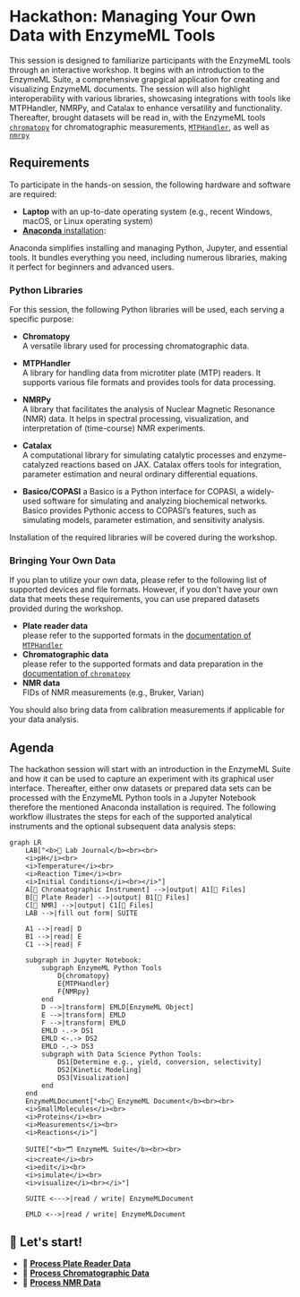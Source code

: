 # Hackathon: Managing Your Own Data with EnzymeML Tools

This session is designed to familiarize participants with the EnzymeML tools through an interactive workshop. It begins with an introduction to the EnzymeML Suite, a comprehensive grapgical application for creating and visualizing EnzymeML documents. The session will also highlight interoperability with various libraries, showcasing integrations with tools like MTPHandler, NMRPy, and Catalax to enhance versatility and functionality. Thereafter, brought datasets will be read in, with the EnzymeML tools [`chromatopy`](https://fairchemistry.github.io/chromatopy/) for chromatographic measurements, [`MTPHandler`](https://fairchemistry.github.io/MTPHandler/), as well as [`nmrpy`](https://nmrpy.readthedocs.io/en/latest/?badge=latest)

## Requirements

To participate in the hands-on session, the following hardware and software are required:

- **Laptop** with an up-to-date operating system (e.g., recent Windows, macOS, or Linux operating system)
- [**Anaconda** installation](https://docs.anaconda.com/anaconda/install/):

Anaconda simplifies installing and managing Python, Jupyter, and essential tools. It bundles everything you need, including numerous libraries, making it perfect for beginners and advanced users.

### Python Libraries

For this session, the following Python libraries will be used, each serving a specific purpose:

- **Chromatopy**  
  A versatile library used for processing chromatographic data.

- **MTPHandler**  
  A library for handling data from microtiter plate (MTP) readers. It supports various file formats and provides tools for data processing.

- **NMRPy**  
  A library that facilitates the analysis of Nuclear Magnetic Resonance (NMR) data. It helps in spectral processing, visualization, and interpretation of (time-course) NMR experiments.

- **Catalax**  
  A computational library for simulating catalytic processes and enzyme-catalyzed reactions based on JAX. Catalax offers tools for integration, parameter estimation and neural ordinary differential equations.

- **Basico/COPASI**  a
  Basico is a Python interface for COPASI, a widely-used software for simulating and analyzing biochemical networks. Basico provides Pythonic access to COPASI’s features, such as simulating models, parameter estimation, and sensitivity analysis.

Installation of the required libraries will be covered during the workshop.

### Bringing Your Own Data

If you plan to utilize your own data, please refer to the following list of supported devices and file formats. However, if you don't have your own data that meets these requirements, you can use prepared datasets provided during the workshop.

- __Plate reader data__  
    please refer to the supported formats in the [documentation of `MTPHandler`](https://fairchemistry.github.io/MTPHandler/#supported-plate-readers)
- __Chromatographic data__  
    please refer to the supported formats and data preparation in the [documentation of `chromatopy`](https://fairchemistry.github.io/chromatopy/supported_formats/)
- __NMR data__  
    FIDs of NMR measurements (e.g., Bruker, Varian)

You should also bring data from calibration measurements if applicable for your data analysis.

## Agenda

The hackathon session will start with an introduction in the EnzymeML Suite and how it can be used to capture an experiment with its graphical user interface. Thereafter, either onw datasets or prepared data sets can be processed with the EnzymeML Python tools in a Jupyter Notebook therefore the mentioned Anaconda installation is required. The following workflow illustrates the steps for each of the supported analytical instruments and the optional subsequent data analysis steps:


```mermaid
graph LR
    LAB["<b>📙 Lab Journal</b><br><br>
    <i>pH</i><br>
    <i>Temperature</i><br>
    <i>Reaction Time</i><br>
    <i>Initial Conditions</i><br></i>"]
    A[🌈 Chromatographic Instrument] -->|output| A1[📄 Files]
    B[🔬 Plate Reader] -->|output| B1[📄 Files]
    C[🧲 NMR] -->|output| C1[📄 Files]
    LAB -->|fill out form| SUITE

    A1 -->|read| D
    B1 -->|read| E
    C1 -->|read| F

    subgraph in Jupyter Notebook:
        subgraph EnzymeML Python Tools
            D{chromatopy}
            E{MTPHandler}
            F{NMRpy}
        end
        D -->|transform| EMLD[EnzymeML Object]
        E -->|transform| EMLD
        F -->|transform| EMLD
        EMLD -.-> DS1
        EMLD <-.-> DS2
        EMLD -.-> DS3
        subgraph with Data Science Python Tools:
            DS1[Determine e.g., yield, conversion, selectivity]
            DS2[Kinetic Modeling]
            DS3[Visualization]
        end
    end
    EnzymeMLDocument["<b>📄 EnzymeML Document</b><br><br>
    <i>SmallMolecules</i><br>
    <i>Proteins</i><br>
    <i>Measurements</i><br>
    <i>Reactions</i>"]

    SUITE["<b>🗂️ EnzymeML Suite</b><br><br>
    <i>create</i><br>
    <i>edit</i><br>
    <i>simulate</i><br>
    <i>visualize</i><br></i>"]

    SUITE <--->|read / write| EnzymeMLDocument

    EMLD <-->|read / write| EnzymeMLDocument
```


## 🏁 Let's start!

<div class="grid cards" markdown>

- 🔬 __[Process Plate Reader Data](plate_reader.md)__
- 🌈 __[Process Chromatographic Data](chromatography.md)__
- 🧲 __[Process NMR Data](nmrpy.md)__

</div>
